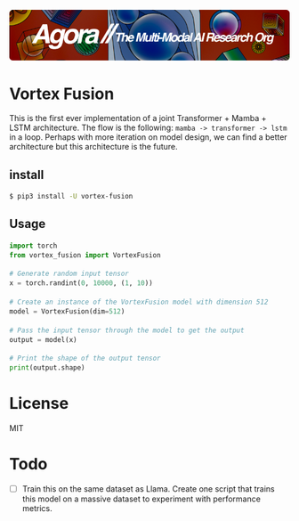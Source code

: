 [![Multi-Modality](agorabanner.png)](https://discord.gg/qUtxnK2NMf)

# Vortex Fusion
This is the first ever implementation of a joint Transformer + Mamba + LSTM architecture. The flow is the following: `mamba -> transformer -> lstm` in a loop. Perhaps with more iteration on model design, we can find a better architecture but this architecture is the future.


## install

```bash
$ pip3 install -U vortex-fusion

```

## Usage
```python
import torch
from vortex_fusion import VortexFusion

# Generate random input tensor
x = torch.randint(0, 10000, (1, 10))

# Create an instance of the VortexFusion model with dimension 512
model = VortexFusion(dim=512)

# Pass the input tensor through the model to get the output
output = model(x)

# Print the shape of the output tensor
print(output.shape)
```

# License
MIT

# Todo
- [ ] Train this on the same dataset as Llama. Create one script that trains this model on a massive dataset to experiment with performance metrics. 
